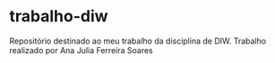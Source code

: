# trabalho-diw
Repositório destinado ao meu trabalho da disciplina de DIW.
Trabalho realizado por Ana Julia Ferreira Soares
